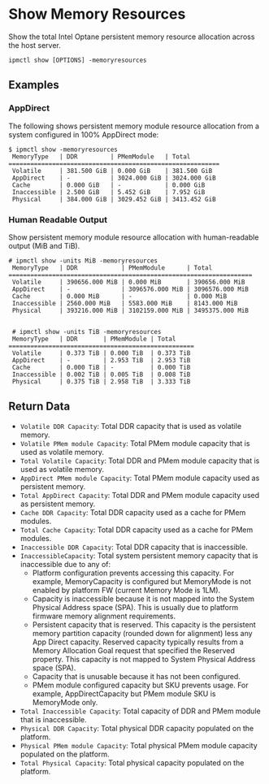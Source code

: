 # Show Memory Resources

Show the total Intel Optane persistent memory resource allocation across the host server.

```text
ipmctl show [OPTIONS] -memoryresources
```

## **Examples**

### AppDirect

The following shows persistent memory module resource allocation from a system configured in 100% AppDirect mode:

```text
$ ipmctl show -memoryresources
 MemoryType   | DDR         | PMemModule   | Total
==========================================================
 Volatile     | 381.500 GiB | 0.000 GiB    | 381.500 GiB
 AppDirect    | -           | 3024.000 GiB | 3024.000 GiB
 Cache        | 0.000 GiB   | -            | 0.000 GiB
 Inaccessible | 2.500 GiB   | 5.452 GiB    | 7.952 GiB
 Physical     | 384.000 GiB | 3029.452 GiB | 3413.452 GiB
```

### Human Readable Output

Show persistent memory module resource allocation with human-readable output \(MiB and TiB\).

```text
# ipmctl show -units MiB -memoryresources
 MemoryType   | DDR            | PMemModule      | Total
===================================================================
 Volatile     | 390656.000 MiB | 0.000 MiB       | 390656.000 MiB
 AppDirect    | -              | 3096576.000 MiB | 3096576.000 MiB
 Cache        | 0.000 MiB      | -               | 0.000 MiB
 Inaccessible | 2560.000 MiB   | 5583.000 MiB    | 8143.000 MiB
 Physical     | 393216.000 MiB | 3102159.000 MiB | 3495375.000 MiB

 
 # ipmctl show -units TiB -memoryresources
 MemoryType   | DDR       | PMemModule | Total
===================================================
 Volatile     | 0.373 TiB | 0.000 TiB  | 0.373 TiB
 AppDirect    | -         | 2.953 TiB  | 2.953 TiB
 Cache        | 0.000 TiB | -          | 0.000 TiB
 Inaccessible | 0.002 TiB | 0.005 TiB  | 0.008 TiB
 Physical     | 0.375 TiB | 2.958 TiB  | 3.333 TiB
```

## **Return Data**

* `Volatile DDR Capacity`: Total DDR capacity that is used as volatile memory.
* `Volatile PMem module Capacity`: Total PMem module capacity that is used as volatile memory.
* `Total Volatile Capacity`: Total DDR and PMem module capacity that is used as volatile memory.
* `AppDirect PMem module Capacity`: Total PMem module capacity used as persistent memory.
* `Total AppDirect Capacity`: Total DDR and PMem module capacity used as persistent memory.
* `Cache DDR Capacity`: Total DDR capacity used as a cache for PMem modules.
* `Total Cache Capacity`: Total DDR capacity used as a cache for PMem modules.
* `Inaccessible DDR Capacity`: Total DDR capacity that is inaccessible.
* `InaccessibleCapacity`: Total system persistent memory capacity that is inaccessible due to any of:
  * Platform configuration prevents accessing this capacity. For example, MemoryCapacity is configured but MemoryMode is not enabled by platform FW \(current Memory Mode is 1LM\).
  * Capacity is inaccessible because it is not mapped into the System Physical Address space \(SPA\). This is usually due to platform firmware memory alignment requirements.
  * Persistent capacity that is reserved. This capacity is the persistent memory partition capacity \(rounded down for alignment\) less any App Direct capacity. Reserved capacity typically results from a Memory Allocation Goal request that specified the Reserved property. This capacity is not mapped to System Physical Address space \(SPA\).
  * Capacity that is unusable because it has not been configured.
  * PMem module configured capacity but SKU prevents usage. For example, AppDirectCapacity but PMem module SKU is MemoryMode only.
* `Total Inaccessible Capacity`: Total capacity of DDR and PMem module that is inaccessible.
* `Physical DDR Capacity`: Total physical DDR capacity populated on the platform.
* `Physical PMem module Capacity`: Total physical PMem module capacity populated on the platform.
* `Total Physical Capacity`: Total physical capacity populated on the platform.

